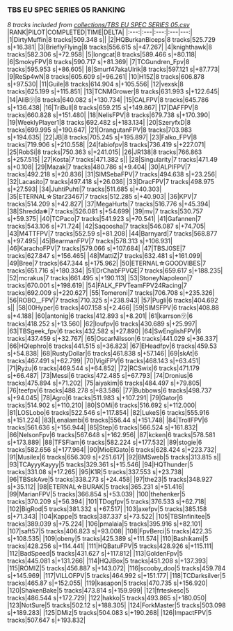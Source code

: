 ### TBS EU SPEC SERIES 05 RANKING
*8 tracks included from [collections/TBS EU SPEC SERIES 05.csv](/collections/TBS%20EU%20SPEC%20SERIES%2005.csv)*
|RANK|PILOT|COMPLETED|TIME|DELTA|
|:---:|:---|:---:|:---|---:|
|1|DirtyMuffin|8 tracks|509.348 s||
|2|HQBurkanBiceps|8 tracks|525.729 s|+16.381|
|3|BrieflyFlying|8 tracks|556.615 s|+47.267|
|4|knighthawk|8 tracks|582.306 s|+72.958|
|5|longcat|8 tracks|589.466 s|+80.118|
|6|SmokyFPV|8 tracks|590.717 s|+81.369|
|7|TCGundren_Fpv|8 tracks|595.953 s|+86.605|
|8|Smurf47akaUlrik|8 tracks|597.121 s|+87.773|
|9|ReSp4wN|8 tracks|605.609 s|+96.261|
|10|H15Z|8 tracks|606.878 s|+97.530|
|11|Guile|8 tracks|614.904 s|+105.556|
|12|vexsk|8 tracks|625.199 s|+115.851|
|13|TCNMGrower|8 tracks|631.993 s|+122.645|
|14|AliB㋡|8 tracks|640.082 s|+130.734|
|15|CALFPV|8 tracks|645.786 s|+136.438|
|16|TriBull|8 tracks|659.215 s|+149.867|
|17|DAFFPV|8 tracks|660.828 s|+151.480|
|18|NelisFPV|8 tracks|679.738 s|+170.390|
|19|WeeklyPlayer1|8 tracks|692.482 s|+183.134|
|20|SzeryfxD|8 tracks|699.995 s|+190.647|
|21|OrangutanFPV|8 tracks|703.983 s|+194.635|
|22|JB|8 tracks|705.245 s|+195.897|
|23|Falko_FPV|8 tracks|719.906 s|+210.558|
|24|fabiofpv|8 tracks|736.419 s|+227.071|
|25|RobSi|8 tracks|750.363 s|+241.015|
|26|JR138|8 tracks|766.863 s|+257.515|
|27|Kosta|7 tracks|471.382 s||
|28|Singularity|7 tracks|471.49 s|+0.108|
|29|Mazak|7 tracks|480.786 s|+9.404|
|30|ALPIFPV|7 tracks|492.218 s|+20.836|
|31|SIMSebaFPV|7 tracks|494.638 s|+23.256|
|32|Lacasito|7 tracks|497.418 s|+26.036|
|33|DracFPV|7 tracks|498.975 s|+27.593|
|34|JuhtiPuhti|7 tracks|511.685 s|+40.303|
|35|ETERNAL☆Star23467|7 tracks|512.285 s|+40.903|
|36|KPV|7 tracks|514.209 s|+42.827|
|37|MegaHurts|7 tracks|516.776 s|+45.394|
|38|Shredda❅|7 tracks|526.081 s|+54.699|
|39|mv|7 tracks|530.757 s|+59.375|
|40|TCPaco|7 tracks|541.923 s|+70.541|
|41|Gafannen|7 tracks|543.106 s|+71.724|
|42|Saqoosha|7 tracks|546.087 s|+74.705|
|43|M4TTFPV|7 tracks|552.59 s|+81.208|
|44|Barnyard|7 tracks|568.877 s|+97.495|
|45|BearmanFPV|7 tracks|578.313 s|+106.931|
|46|KarachoFPV|7 tracks|579.066 s|+107.684|
|47|TBSJ0SE|7 tracks|627.847 s|+156.465|
|48|MattiZ|7 tracks|632.481 s|+161.099|
|49|Bree|7 tracks|647.344 s|+175.962|
|50|ETERNAL☆GOODVIBES|7 tracks|651.716 s|+180.334|
|51|DrChabFPVQE|7 tracks|659.617 s|+188.235|
|52|mcrakus|7 tracks|661.495 s|+190.113|
|53|StoneyNapoleon|7 tracks|670.001 s|+198.619|
|54|FALK_FPVTeamFPV24Racing|7 tracks|692.009 s|+220.627|
|55|Tomeroni|7 tracks|706.708 s|+235.326|
|56|ROBO__FPV|7 tracks|710.325 s|+238.943|
|57|Pugli|6 tracks|404.692 s||
|58|00Hyper|6 tracks|407.158 s|+2.466|
|59|SIMSFPV|6 tracks|408.88 s|+4.188|
|60|antonig|6 tracks|412.893 s|+8.201|
|61|karrson㋡|6 tracks|418.252 s|+13.560|
|62|loufpv|6 tracks|430.689 s|+25.997|
|63|TBSgeek_fpv|6 tracks|432.582 s|+27.890|
|64|SwEnglishFPV|6 tracks|437.459 s|+32.767|
|65|OscarNilsson|6 tracks|441.029 s|+36.337|
|66|HQlephro|6 tracks|441.515 s|+36.823|
|67|EHeadfpv|6 tracks|459.53 s|+54.838|
|68|RustyDollar|6 tracks|461.838 s|+57.146|
|69|skAt|6 tracks|467.491 s|+62.799|
|70|VigiFPV|6 tracks|468.143 s|+63.451|
|71|Ryżu|6 tracks|469.544 s|+64.852|
|72|RCSwix|6 tracks|471.179 s|+66.487|
|73|Messi|6 tracks|472.485 s|+67.793|
|74|Dronius|6 tracks|475.894 s|+71.202|
|75|aiyakim|6 tracks|484.497 s|+79.805|
|76|teefpv|6 tracks|488.278 s|+83.586|
|77|Bubbows|6 tracks|498.737 s|+94.045|
|78|Agro|6 tracks|511.983 s|+107.291|
|79|Gator|6 tracks|514.902 s|+110.210|
|80|SOMi|6 tracks|516.692 s|+112.000|
|81|LOSLobo|6 tracks|522.546 s|+117.854|
|82|LukeS|6 tracks|555.916 s|+151.224|
|83|Lenalambi|6 tracks|556.44 s|+151.748|
|84|TrollFPV|6 tracks|561.636 s|+156.944|
|85|Step|6 tracks|566.524 s|+161.832|
|86|NelsonFpv|6 tracks|567.648 s|+162.956|
|87|kcken|6 tracks|578.581 s|+173.889|
|88|TFSFlam|6 tracks|582.224 s|+177.532|
|89|stogie|6 tracks|582.656 s|+177.964|
|90|MioElGato|6 tracks|628.424 s|+223.732|
|91|Musilex|6 tracks|656.309 s|+251.617|
|92|BMSweb|5 tracks|313.815 s||
|93|TCAyyyKayyy|5 tracks|329.361 s|+15.546|
|94|HQThunder|5 tracks|331.08 s|+17.265|
|95|K1R|5 tracks|337.553 s|+23.738|
|96|TBSskAve|5 tracks|338.273 s|+24.458|
|97|the23|5 tracks|348.927 s|+35.112|
|98|ETERNAL☆BURAK|5 tracks|365.231 s|+51.416|
|99|MarianFPV|5 tracks|366.854 s|+53.039|
|100|thehenker|5 tracks|370.209 s|+56.394|
|101|TDogfpv|5 tracks|376.533 s|+62.718|
|102|BigRod|5 tracks|381.332 s|+67.517|
|103|axefpv|5 tracks|385.158 s|+71.343|
|104|Kappe|5 tracks|387.337 s|+73.522|
|105|TBSInfinitee|5 tracks|389.039 s|+75.224|
|106|pmalaia|5 tracks|395.916 s|+82.101|
|107|saft57|5 tracks|406.823 s|+93.008|
|108|FpvBerci|5 tracks|422.35 s|+108.535|
|109|obeny|5 tracks|425.389 s|+111.574|
|110|Bashikami|5 tracks|428.256 s|+114.441|
|111|HQBatuFPV|5 tracks|428.926 s|+115.111|
|112|BadSpeed|5 tracks|431.627 s|+117.812|
|113|GoldenFpv|5 tracks|445.081 s|+131.266|
|114|HQJBox|5 tracks|451.208 s|+137.393|
|115|ROMIZ|5 tracks|456.887 s|+143.072|
|116|scooby_doo|5 tracks|459.784 s|+145.969|
|117|VILLOFPV|5 tracks|464.992 s|+151.177|
|118|TCDarksilver|5 tracks|465.87 s|+152.055|
|119|kasapon|5 tracks|470.735 s|+156.920|
|120|ShakenBake|5 tracks|473.814 s|+159.999|
|121|frteskesc|5 tracks|486.544 s|+172.729|
|122|hakko|5 tracks|493.865 s|+180.050|
|123|NotSure|5 tracks|502.12 s|+188.305|
|124|ForkMaster|5 tracks|503.098 s|+189.283|
|125|DMiz|5 tracks|504.083 s|+190.268|
|126|ImpactFPV|5 tracks|507.647 s|+193.832|
